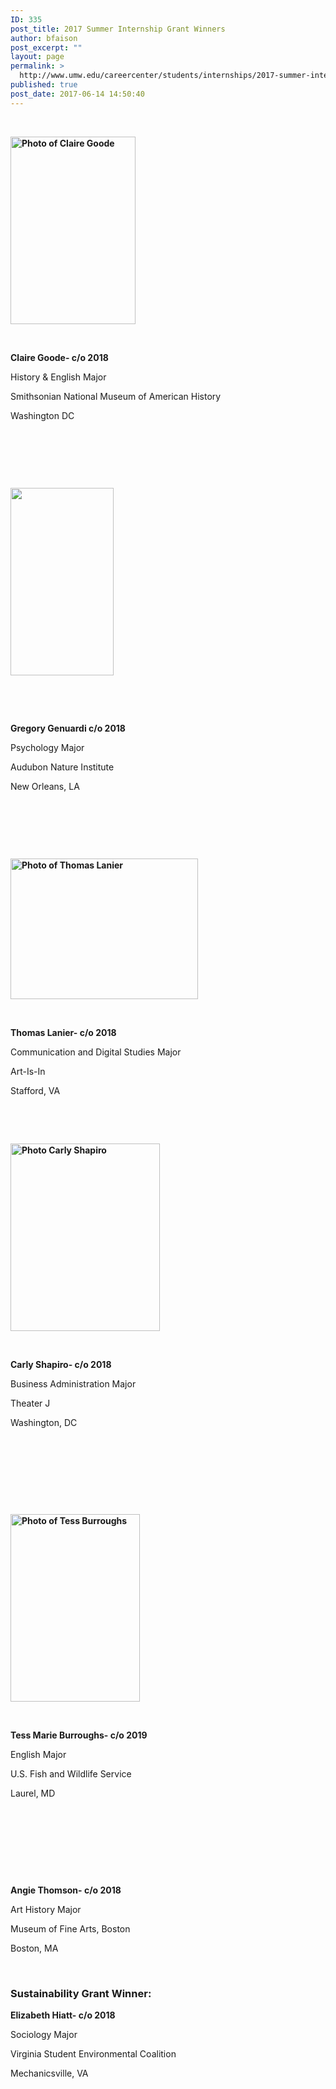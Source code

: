```yaml
---
ID: 335
post_title: 2017 Summer Internship Grant Winners
author: bfaison
post_excerpt: ""
layout: page
permalink: >
  http://www.umw.edu/careercenter/students/internships/2017-summer-internship-grant-winners/
published: true
post_date: 2017-06-14 14:50:40
---
```

&nbsp;

<strong><img class="size-medium wp-image-360 alignleft" src="http://www.umw.edu/careercenter/wp-content/uploads/sites/41/2017/06/Claire-Goode-200x300.png" alt="Photo of Claire Goode" width="200" height="300" /></strong>

&nbsp;
<p style="text-align: left"><strong>Claire Goode- c/o 2018</strong></p>
<p style="text-align: left">History &amp; English Major</p>
<p style="text-align: left">Smithsonian National Museum of American History</p>
<p style="text-align: left">Washington DC</p>
&nbsp;

&nbsp;

&nbsp;

<strong><img class="size-medium wp-image-355 alignleft" src="http://www.umw.edu/careercenter/wp-content/uploads/sites/41/2017/06/Gregory-Genuardi-165x300.jpg" alt="" width="165" height="300" /></strong>

&nbsp;

&nbsp;

<strong>Gregory Genuardi c/o 2018</strong>

Psychology Major

Audubon Nature Institute

New Orleans, LA

&nbsp;

&nbsp;

&nbsp;

<strong><img class="size-medium wp-image-357 alignleft" src="http://www.umw.edu/careercenter/wp-content/uploads/sites/41/2017/06/Thomas-Lanier-300x225.jpg" alt="Photo of Thomas Lanier" width="300" height="225" /></strong>

&nbsp;

<strong>Thomas Lanier- c/o 2018</strong>

Communication and Digital Studies Major

Art-Is-In

Stafford, VA

&nbsp;

&nbsp;

<strong><img class="size-medium wp-image-358 alignleft" src="http://www.umw.edu/careercenter/wp-content/uploads/sites/41/2017/06/Carly-Shapiro-239x300.jpg" alt="Photo Carly Shapiro" width="239" height="300" /></strong>

&nbsp;

<strong>Carly Shapiro- c/o 2018</strong>

Business Administration Major

Theater J

Washington, DC

&nbsp;

&nbsp;

&nbsp;

&nbsp;

<strong><img class="size-medium wp-image-359 alignleft" src="http://www.umw.edu/careercenter/wp-content/uploads/sites/41/2017/06/Tess-Burroughs-207x300.jpeg" alt="Photo of Tess Burroughs" width="207" height="300" /></strong>

&nbsp;

<strong>Tess Marie Burroughs- c/o 2019</strong>

English Major

U.S. Fish and Wildlife Service

Laurel, MD

&nbsp;

<strong> </strong>

&nbsp;

&nbsp;

<strong>Angie Thomson- c/o 2018</strong>

Art History Major

Museum of Fine Arts, Boston

Boston, MA

<strong> </strong>
<h3><strong>Sustainability Grant Winner: </strong></h3>
<strong>Elizabeth Hiatt- c/o 2018</strong>

Sociology Major

Virginia Student Environmental Coalition

Mechanicsville, VA

&nbsp;